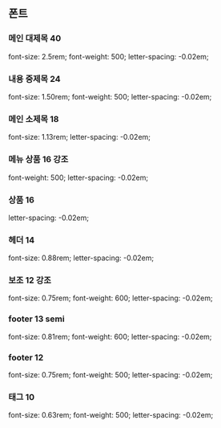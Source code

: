## 폰트

### 메인 대제목 40
font-size: 2.5rem; font-weight: 500; letter-spacing: -0.02em;
### 내용 중제목 24
font-size: 1.50rem; font-weight: 500; letter-spacing: -0.02em;
### 메인 소제목 18
font-size: 1.13rem; letter-spacing: -0.02em;
### 메뉴 상품 16 강조
font-weight: 500; letter-spacing: -0.02em;
### 상품 16
letter-spacing: -0.02em;
### 헤더 14
font-size: 0.88rem; letter-spacing: -0.02em;
### 보조 12 강조
font-size: 0.75rem; font-weight: 600; letter-spacing: -0.02em;
### footer 13 semi
font-size: 0.81rem; font-weight: 600; letter-spacing: -0.02em;
### footer 12
font-size: 0.75rem; font-weight: 500; letter-spacing: -0.02em;
### 태그 10
font-size: 0.63rem; font-weight: 500; letter-spacing: -0.02em;